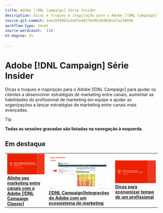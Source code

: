 ```yaml
---
title: Adobe [!DNL Campaign] Série Insider
description: Dicas e truques e inspiração para o Adobe [!DNL Campaign] para ajudar os clientes a desenvolver estratégias de marketing entre canais, aumentar as habilidades do profissional de marketing em equipe e ajudar as organizações a lançar estratégias de marketing entre canais mais avançadas.
source-git-commit: 3ae20f0861a3a97e40276d8b20d858cbfa238698
workflow-type: tm+mt
source-wordcount: '110'
ht-degree: 5%

---
```


# Adobe [!DNL Campaign] Série Insider

Dicas e truques e inspiração para o Adobe [!DNL Campaign] para ajudar os clientes a desenvolver estratégias de marketing entre canais, aumentar as habilidades do profissional de marketing em equipe e ajudar as organizações a lançar estratégias de marketing entre canais mais avançadas.

>[!TIP]
>
>**Todas as sessões gravadas são listadas na navegação à esquerda**.

## Em destaque

<table>
  <tr>
   <td>
      <a href="2022/cross-channel.md">
      <img alt="Alinhe seu marketing entre canais com o Adobe [!DNL Campaign Classic]" src="assets/cross-channel.png"/>
      </a>
      <div>
         <a href="./2022/cross-channel.md"><strong>Alinhe seu marketing entre canais com o Adobe [!DNL Campaign Classic]</strong></a>
         <br/>
      </div>
   </td>
   <td>
      <a href="2022/integrations.md">
      <img alt="Adobe [!DNL Campaign] integrações com um ecossistema de marketing" src="assets/integrations.png"/>
      </a>
      <div>
         <a href="./2022/integrations.md"><strong>[!DNL Campaign]Integrações do Adobe com um ecossistema de marketing</strong></a>
         <br/>
      </div>
   </td>
   <td>
      <a href="2022/tips.md">
      <img alt="Dicas para economizar tempo de um profissional" src="./assets/tips.png"/>
      </a>
      <div>
         <a href="2022/tips.md"><strong>Dicas para economizar tempo de um profissional</strong></a>
         <br/>
      </div>
   </td>
</table>
